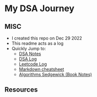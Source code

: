 # My DSA Journey

## MISC

- I created this repo on Dec 29 2022
- This readme acts as a log
- Quickly Jump to:
  - [DSA Notes](dsa/)
  - [DSA Log](dsa-log.md)
  - [Leetcode Log](leetcode.md)
  - [Markdown cheatsheet](misc/markdown%20cheatsheet.jpeg)
  - [Algorithms Sedgewick (Book Notes)](dsa/algos-book/)

## Resources